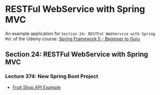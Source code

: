 [//]: # ([![CircleCI]&#40;https://dl.circleci.com/status-badge/img/gh/zakdim/spring5-mvc-rest/tree/master.svg?style=svg&#41;]&#40;https://dl.circleci.com/status-badge/redirect/gh/zakdim/spring5-mvc-rest/tree/master&#41;)

# RESTFul WebService with Spring MVC

An example application for `Section 24: RESTFul WebService with Spring MVC` of the Udemy course:
[Spring Framework 5 - Beginner to Guru](https://www.udemy.com/course/spring-framework-5-beginner-to-guru/)

## Section 24: RESTFul WebService with Spring MVC

### Lecture 374: New Spring Boot Project

* [Fruit Shop API Example](https://api.predic8.de/shop/docs)

